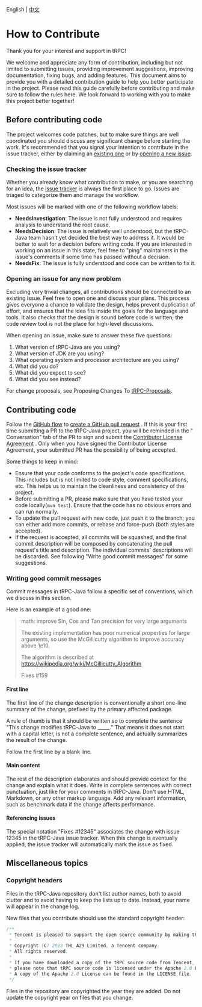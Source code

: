 English | [中文](CONTRIBUTING.zh_CN.md)

# How to Contribute

Thank you for your interest and support in tRPC!

We welcome and appreciate any form of contribution, including but not limited to submitting issues,
providing improvement suggestions, improving documentation, fixing bugs, and adding features. This
document aims to provide you with a detailed contribution guide to help you better participate in
the project. Please read this guide carefully before contributing and make sure to follow the rules
here. We look forward to working with you to make this project better together!

## Before contributing code

The project welcomes code patches, but to make sure things are well coordinated you should discuss
any significant change before starting the work. It's recommended that you signal your intention to
contribute in the issue tracker, either by claiming
an [existing one](https://github.com/trpc-group/trpc-java/issues) or
by [opening a new issue](https://github.com/trpc-group/trpc-java/issues/new).

### Checking the issue tracker

Whether you already know what contribution to make, or you are searching for an idea,
the [issue tracker](https://github.com/trpc-group/trpc-java/issues) is always the first place to go.
Issues are triaged to categorize them and manage the workflow.

Most issues will be marked with one of the following workflow labels:

- **NeedsInvestigation**: The issue is not fully understood and requires analysis to understand the
  root cause.
- **NeedsDecision**: The issue is relatively well understood, but the tRPC-Java team hasn't yet
  decided the best way to address it. It would be better to wait for a decision before writing code.
  If you are interested in working on an issue in this state, feel free to "ping" maintainers in the
  issue's comments if some time has passed without a decision.
- **NeedsFix**: The issue is fully understood and code can be written to fix it.

### Opening an issue for any new problem

Excluding very trivial changes, all contributions should be connected to an existing issue. Feel
free to open one and discuss your plans. This process gives everyone a chance to validate the
design, helps prevent duplication of effort, and ensures that the idea fits inside the goals for the
language and tools. It also checks that the design is sound before code is written; the code review
tool is not the place for high-level discussions.

When opening an issue, make sure to answer these five questions:

1. What version of tRPC-Java are you using?
2. What version of JDK are you using?
3. What operating system and processor architecture are you using?
4. What did you do?
5. What did you expect to see?
6. What did you see instead?

For change proposals, see Proposing Changes
To [tRPC-Proposals](https://github.com/trpc-group/trpc/tree/main/proposal).

## Contributing code

Follow the [GitHub flow](https://docs.github.com/en/get-started/quickstart/github-flow)
to [create a GitHub pull request](https://docs.github.com/en/get-started/quickstart/github-flow#create-a-pull-request)
. If this is your first time submitting a PR to the tRPC-Java project, you will be reminded in the "
Conversation" tab of the PR to sign and submit
the [Contributor License Agreement](https://github.com/trpc-group/cla-database/blob/main/Tencent-Contributor-License-Agreement.md)
. Only when you have signed the Contributor License Agreement, your submitted PR has the possibility
of being accepted.

Some things to keep in mind:

- Ensure that your code conforms to the project's code specifications. This includes but is not
  limited to code style, comment specifications, etc. This helps us to maintain the cleanliness and
  consistency of the project.
- Before submitting a PR, please make sure that you have tested your code locally(`mvn test`).
  Ensure that the code has no obvious errors and can run normally.
- To update the pull request with new code, just push it to the branch; you can either add more
  commits, or rebase and force-push (both styles are accepted).
- If the request is accepted, all commits will be squashed, and the final commit description will be
  composed by concatenating the pull request's title and description. The individual commits'
  descriptions will be discarded. See following "Write good commit messages" for some suggestions.

### Writing good commit messages

Commit messages in tRPC-Java follow a specific set of conventions, which we discuss in this section.

Here is an example of a good one:


> math: improve Sin, Cos and Tan precision for very large arguments
>
> The existing implementation has poor numerical properties for
> large arguments, so use the McGillicutty algorithm to improve
> accuracy above 1e10.
>
> The algorithm is described at https://wikipedia.org/wiki/McGillicutty_Algorithm
>
> Fixes #159

#### First line

The first line of the change description is conventionally a short one-line summary of the change,
prefixed by the primary affected package.

A rule of thumb is that it should be written so to complete the sentence "This change modifies
tRPC-Java to _____."
That means it does not start with a capital letter, is not a complete sentence, and actually
summarizes the result of the change.

Follow the first line by a blank line.

#### Main content

The rest of the description elaborates and should provide context for the change and explain what it
does. Write in complete sentences with correct punctuation, just like for your comments in
tRPC-Java. Don't use HTML, Markdown, or any other markup language. Add any relevant information,
such as benchmark data if the change affects performance.

#### Referencing issues

The special notation "Fixes #12345" associates the change with issue 12345 in the tRPC-Java issue
tracker. When this change is eventually applied, the issue tracker will automatically mark the issue
as fixed.

## Miscellaneous topics

### Copyright headers

Files in the tRPC-Java repository don't list author names, both to avoid clutter and to avoid having
to keep the lists up to date. Instead, your name will appear in the change log.

New files that you contribute should use the standard copyright header:

```java
/**
 * Tencent is pleased to support the open source community by making tRPC available.
 *
 * Copyright (C) 2023 THL A29 Limited, a Tencent company. 
 * All rights reserved.
 *
 * If you have downloaded a copy of the tRPC source code from Tencent,
 * please note that tRPC source code is licensed under the Apache 2.0 License,
 * A copy of the Apache 2.0 License can be found in the LICENSE file.
 */
```

Files in the repository are copyrighted the year they are added. Do not update the copyright year on
files that you change.